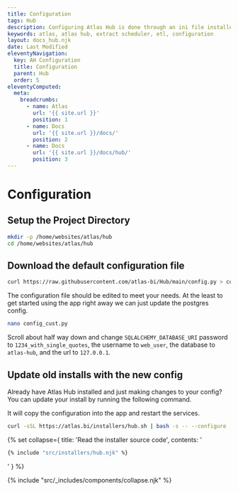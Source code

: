 ```yaml
---
title: Configuration
tags: Hub
description: Configuring Atlas Hub is done through an ini file installed in /etc/atlas-hub/config.ini. Defaults are preset.
keywords: atlas, atlas hub, extract scheduler, etl, configuration
layout: docs_hub.njk
date: Last Modified
eleventyNavigation:
  key: AH Configuration
  title: Configuration
  parent: Hub
  order: 5
eleventyComputed:
  meta:
    breadcrumbs:
      - name: Atlas
        url: '{{ site.url }}'
        position: 1
      - name: Docs
        url: '{{ site.url }}/docs/'
        position: 2
      - name: Docs
        url: '{{ site.url }}/docs/hub/'
        position: 3
---
```


# Configuration

## Setup the Project Directory

```bash
mkdir -p /home/websites/atlas/hub
cd /home/websites/atlas/hub
```

## Download the default configuration file

```bash
curl https://raw.githubusercontent.com/atlas-bi/Hub/main/config.py > config_cust.py
```

The configuration file should be edited to meet your needs. At the least to get started using the app right away we can just update the postgres config.

```bash
nano config_cust.py
```

Scroll about half way down and change `SQLALCHEMY_DATABASE_URI` password to `1234_with_single_quotes`, the username to `web_user`, the database to `atlas-hub`, and the url to `127.0.0.1`.

## Update old installs with the new config

Already have Atlas Hub installed and just making changes to your config? You can update your install by running the following command.

It will copy the configuration into the app and restart the services.

```bash
curl -sSL https://atlas.bi/installers/hub.sh | bash -s -- --configure
```

{% set collapse={
title: 'Read the installer source code',
contents: '

```bash
{% include "src/installers/hub.njk" %}
```

'
} %}

{% include "src/\_includes/components/collapse.njk" %}
